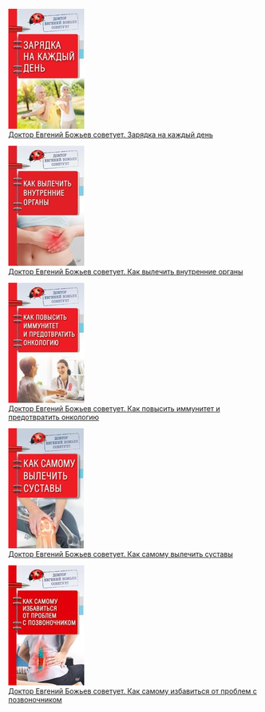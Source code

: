 ![](Доктор%20Евгений%20Божьев%20советует.%20Зарядка%20на%20каждый%20день.jpg)  
[Доктор Евгений Божьев советует. Зарядка на каждый день](Доктор%20Евгений%20Божьев%20советует.%20Зарядка%20на%20каждый%20день.md)

![](Доктор%20Евгений%20Божьев%20советует.%20Как%20вылечить%20внутренние%20органы.jpg)  
[Доктор Евгений Божьев советует. Как вылечить внутренние органы](Доктор%20Евгений%20Божьев%20советует.%20Как%20вылечить%20внутренние%20органы.md)

![](Доктор%20Евгений%20Божьев%20советует.%20Как%20повысить%20иммунитет%20и%20предотвратить%20онкологию.jpg)  
[Доктор Евгений Божьев советует. Как повысить иммунитет и предотвратить онкологию](Доктор%20Евгений%20Божьев%20советует.%20Как%20повысить%20иммунитет%20и%20предотвратить%20онкологию.md)

![](Доктор%20Евгений%20Божьев%20советует.%20Как%20самому%20вылечить%20суставы.jpg)  
[Доктор Евгений Божьев советует. Как самому вылечить суставы](Доктор%20Евгений%20Божьев%20советует.%20Как%20самому%20вылечить%20суставы.md)

![](Доктор%20Евгений%20Божьев%20советует.%20Как%20самому%20избавиться%20от%20проблем%20с%20позвоночником.jpg)  
[Доктор Евгений Божьев советует. Как самому избавиться от проблем с позвоночником](Доктор%20Евгений%20Божьев%20советует.%20Как%20самому%20избавиться%20от%20проблем%20с%20позвоночником.md)

